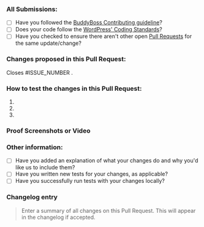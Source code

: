 ### All Submissions:

* [ ] Have you followed the [BuddyBoss Contributing guideline](https://github.com/buddyboss/buddyboss-platform/blob/dev/contributing.md)?
* [ ] Does your code follow the [WordPress' Coding Standards](https://make.wordpress.org/core/handbook/best-practices/coding-standards/)?
* [ ] Have you checked to ensure there aren't other open [Pull Requests](../../../pulls) for the same update/change?

<!-- Mark completed items with an [x] -->

<!-- You can erase any parts of this template not applicable to your Pull Request. -->

### Changes proposed in this Pull Request:

<!-- Describe the changes made to this Pull Request and the reason for such changes. -->

Closes #ISSUE_NUMBER .

### How to test the changes in this Pull Request:

1.
2.
3.

### Proof Screenshots or Video

<!-- Add proof video or screenshots of what is fixed or added -->

### Other information:

* [ ] Have you added an explanation of what your changes do and why you'd like us to include them?
* [ ] Have you written new tests for your changes, as applicable?
* [ ] Have you successfully run tests with your changes locally?

<!-- Mark completed items with an [x] -->

### Changelog entry

> Enter a summary of all changes on this Pull Request. This will appear in the changelog if accepted.
